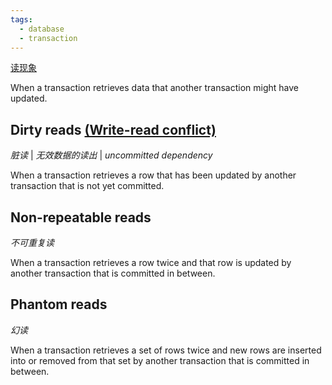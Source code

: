 ```yaml
---
tags:
  - database
  - transaction
---
```

[读现象](https://www.wikiwand.com/en/articles/Isolation_(database_systems)#Read_Phenomena)

When a transaction retrieves data that another transaction might have updated.
## Dirty reads [(Write-read conflict)](https://www.wikiwand.com/en/articles/Write-read_conflict)
_脏读_ | _无效数据的读出_ | _uncommitted dependency_

When a transaction retrieves a row that has been updated by another transaction that is not yet committed.
## Non-repeatable reads
_不可重复读_

When a transaction retrieves a row twice and that row is updated by another transaction that is committed in between.
## Phantom reads
_幻读_

When a transaction retrieves a set of rows twice and new rows are inserted into or removed from that set by another transaction that is committed in between.

